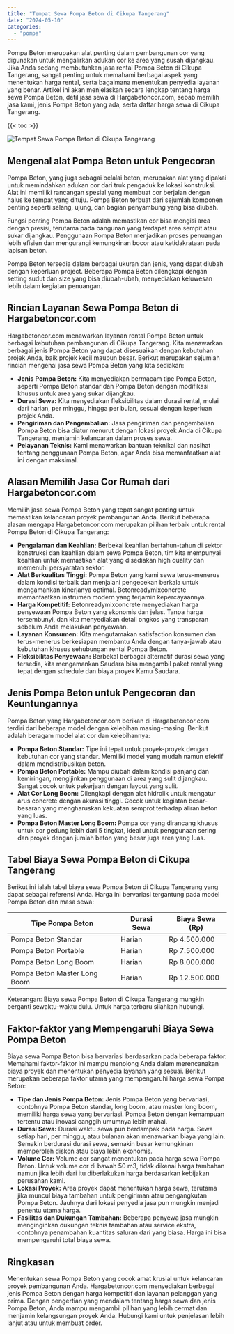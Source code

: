 ```yaml
---
title: "Tempat Sewa Pompa Beton di Cikupa Tangerang"
date: "2024-05-10"
categories: 
  - "pompa"
---
```




Pompa Beton merupakan alat penting dalam pembangunan cor yang digunakan untuk mengalirkan adukan cor ke area yang susah dijangkau. Jika Anda sedang membutuhkan jasa rental Pompa Beton di Cikupa Tangerang, sangat penting untuk memahami berbagai aspek yang menentukan harga rental, serta bagaimana menentukan penyedia layanan yang benar. Artikel ini akan menjelaskan secara lengkap tentang harga sewa Pompa Beton, detil jasa sewa di Hargabetoncor.com, sebab memilih jasa kami, jenis Pompa Beton yang ada, serta daftar harga sewa di Cikupa Tangerang.

{{< toc >}}

![Tempat Sewa Pompa Beton di Cikupa Tangerang](https://hargareadymixid.github.io/pompa/concrete-pump%20(2).png)

## Mengenal alat Pompa Beton untuk Pengecoran

Pompa Beton, yang juga sebagai belalai beton, merupakan alat yang dipakai untuk memindahkan adukan cor dari truk pengaduk ke lokasi konstruksi. Alat ini memiliki rancangan spesial yang membuat cor berjalan dengan halus ke tempat yang dituju. Pompa Beton terbuat dari sejumlah komponen penting seperti selang, ujung, dan bagian penyambung yang bisa diubah.

Fungsi penting Pompa Beton adalah memastikan cor bisa mengisi area dengan presisi, terutama pada bangunan yang terdapat area sempit atau sukar dijangkau. Penggunaan Pompa Beton menjadikan proses penuangan lebih efisien dan mengurangi kemungkinan bocor atau ketidakrataan pada lapisan beton.

Pompa Beton tersedia dalam berbagai ukuran dan jenis, yang dapat diubah dengan keperluan project. Beberapa Pompa Beton dilengkapi dengan setting sudut dan size yang bisa diubah-ubah, menyediakan keluwesan lebih dalam kegiatan penuangan.

## Rincian Layanan Sewa Pompa Beton di Hargabetoncor.com

Hargabetoncor.com menawarkan layanan rental Pompa Beton untuk berbagai kebutuhan pembangunan di Cikupa Tangerang. Kita menawarkan berbagai jenis Pompa Beton yang dapat disesuaikan dengan kebutuhan projek Anda, baik projek kecil maupun besar. Berikut merupakan sejumlah rincian mengenai jasa sewa Pompa Beton yang kita sediakan:

- **Jenis Pompa Beton:** Kita menyediakan bermacam tipe Pompa Beton, seperti Pompa Beton standar dan Pompa Beton dengan modifikasi khusus untuk area yang sukar dijangkau.
- **Durasi Sewa:** Kita menyediakan fleksibilitas dalam durasi rental, mulai dari harian, per minggu, hingga per bulan, sesuai dengan keperluan projek Anda.
- **Pengiriman dan Pengembalian:** Jasa pengiriman dan pengembalian Pompa Beton bisa diatur menurut dengan lokasi proyek Anda di Cikupa Tangerang, menjamin kelancaran dalam proses sewa.
- **Pelayanan Teknis:** Kami menawarkan bantuan teknikal dan nasihat tentang penggunaan Pompa Beton, agar Anda bisa memanfaatkan alat ini dengan maksimal.

## Alasan Memilih Jasa Cor Rumah dari Hargabetoncor.com

Memilih jasa sewa Pompa Beton yang tepat sangat penting untuk memastikan kelancaran proyek pembangunan Anda. Berikut beberapa alasan mengapa Hargabetoncor.com merupakan pilihan terbaik untuk rental Pompa Beton di Cikupa Tangerang:

- **Pengalaman dan Keahlian:** Berbekal keahlian bertahun-tahun di sektor konstruksi dan keahlian dalam sewa Pompa Beton, tim kita mempunyai keahlian untuk memastikan alat yang disediakan high quality dan memenuhi persyaratan sektor.
- **Alat Berkualitas Tinggi:** Pompa Beton yang kami sewa terus-menerus dalam kondisi terbaik dan menjalani pengecekan berkala untuk mengamankan kinerjanya optimal. Betonreadymixconcrete memanfaatkan instrumen modern yang terjamin kepercayaannya.
- **Harga Kompetitif:** Betonreadymixconcrete menyediakan harga penyewaan Pompa Beton yang ekonomis dan jelas. Tanpa harga tersembunyi, dan kita menyediakan detail ongkos yang transparan sebelum Anda melakukan penyewaan.
- **Layanan Konsumen:** Kita mengutamakan satisfaction konsumen dan terus-menerus berkesiapan membantu Anda dengan tanya-jawab atau kebutuhan khusus sehubungan rental Pompa Beton.
- **Fleksibilitas Penyewaan:** Berbekal berbagai alternatif durasi sewa yang tersedia, kita mengamankan Saudara bisa mengambil paket rental yang tepat dengan schedule dan biaya proyek Kamu Saudara.

## Jenis Pompa Beton untuk Pengecoran dan Keuntungannya

Pompa Beton yang Hargabetoncor.com berikan di Hargabetoncor.com terdiri dari beberapa model dengan kelebihan masing-masing. Berikut adalah beragam model alat cor dan kelebihannya:

- **Pompa Beton Standar:** Tipe ini tepat untuk proyek-proyek dengan kebutuhan cor yang standar. Memiliki model yang mudah namun efektif dalam mendistribusikan beton.
- **Pompa Beton Portable:** Mampu diubah dalam kondisi panjang dan kemiringan, mengijinkan penggunaan di area yang sulit dijangkau. Sangat cocok untuk pekerjaan dengan layout yang sulit.
- **Alat Cor Long Boom:** Dilengkapi dengan alat hidrolik untuk mengatur arus concrete dengan akurasi tinggi. Cocok untuk kegiatan besar-besaran yang mengharuskan kekuatan semprot terhadap aliran beton yang luas.
- **Pompa Beton Master Long Boom:** Pompa cor yang dirancang khusus untuk cor gedung lebih dari 5 tingkat, ideal untuk penggunaan sering dan proyek dengan jumlah beton yang besar juga area yang luas.

## Tabel Biaya Sewa Pompa Beton di Cikupa Tangerang

Berikut ini ialah tabel biaya sewa Pompa Beton di Cikupa Tangerang yang dapat sebagai referensi Anda. Harga ini bervariasi tergantung pada model Pompa Beton dan masa sewa:

| Tipe Pompa Beton | Durasi Sewa | Biaya Sewa (Rp) |
| --- | --- | --- |
| Pompa Beton Standar | Harian | Rp 4.500.000 |
| Pompa Beton Portable | Harian | Rp 7.500.000 |
| Pompa Beton Long Boom | Harian | Rp 8.000.000 |
| Pompa Beton Master Long Boom | Harian | Rp 12.500.000 |

Keterangan: Biaya sewa Pompa Beton di Cikupa Tangerang mungkin berganti sewaktu-waktu dulu. Untuk harga terbaru silahkan hubungi.

## Faktor-faktor yang Mempengaruhi Biaya Sewa Pompa Beton

Biaya sewa Pompa Beton bisa bervariasi berdasarkan pada beberapa faktor. Memahami faktor-faktor ini mampu menolong Anda dalam merencanakan biaya proyek dan menentukan penyedia layanan yang sesuai. Berikut merupakan beberapa faktor utama yang mempengaruhi harga sewa Pompa Beton:

- **Tipe dan Jenis Pompa Beton:** Jenis Pompa Beton yang bervariasi, contohnya Pompa Beton standar, long boom, atau master long boom, memiliki harga sewa yang bervariasi. Pompa Beton dengan kemampuan tertentu atau inovasi canggih umumnya lebih mahal.
- **Durasi Sewa:** Durasi waktu sewa pun berdampak pada harga. Sewa setiap hari, per minggu, atau bulanan akan menawarkan biaya yang lain. Semakin berdurasi durasi sewa, semakin besar kemungkinan memperoleh diskon atau biaya lebih ekonomis.
- **Volume Cor:** Volume cor sangat menentukan pada harga sewa Pompa Beton. Untuk volume cor di bawah 50 m3, tidak dikenai harga tambahan namun jika lebih dari itu diberlakukan harga berdasarkan kebijakan perusahan kami.
- **Lokasi Proyek:** Area proyek dapat menentukan harga sewa, terutama jika muncul biaya tambahan untuk pengiriman atau pengangkutan Pompa Beton. Jauhnya dari lokasi penyedia jasa pun mungkin menjadi penentu utama harga.
- **Fasilitas dan Dukungan Tambahan:** Beberapa penyewa jasa mungkin menginginkan dukungan teknis tambahan atau service ekstra, contohnya penambahan kuantitas saluran dari yang biasa. Harga ini bisa mempengaruhi total biaya sewa.

## Ringkasan

Menentukan sewa Pompa Beton yang cocok amat krusial untuk kelancaran proyek pembangunan Anda. Hargabetoncor.com menyediakan berbagai jenis Pompa Beton dengan harga kompetitif dan layanan pelanggan yang prima. Dengan pengertian yang mendalam tentang harga sewa dan jenis Pompa Beton, Anda mampu mengambil pilihan yang lebih cermat dan menjamin kelangsungan proyek Anda. Hubungi kami untuk penjelasan lebih lanjut atau untuk membuat order.
